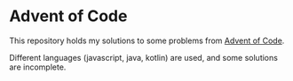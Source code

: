 # Advent of Code

This repository holds my solutions to some problems from [Advent of Code](https://adventofcode.com/).

Different languages (javascript, java, kotlin) are used, and some solutions are incomplete.